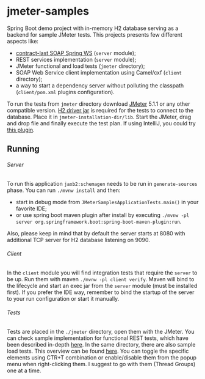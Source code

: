 # jmeter-samples

Spring Boot demo project with in-memory H2 database serving as a backend for sample JMeter tests. This projects
presents few different aspects like:
- [contract-last SOAP Spring WS](https://blog.termian.dev/posts/contract-last-spring-ws) (`server` module);
- REST services implementation (`server` module);
- JMeter functional and load tests (`jmeter` directory);
- SOAP Web Service client implementation using Camel/cxf (`client` directory);
- a way to start a dependency server without polluting the classpath (`client/pom.xml` plugins configuration).

To run the tests from `jmeter` directory download [JMeter](https://jmeter.apache.org/download_jmeter.cgi) 5.1.1 or any other compatible version.
[H2 driver jar](https://mvnrepository.com/artifact/com.h2database/h2) is required for the tests to connect to the database. Place it in `jmeter-installation-dir/lib`.
Start the JMeter, drag and drop file and finally execute the test plan. If using IntelliJ, you could try [this plugin](https://plugins.jetbrains.com/plugin/7013-jmeter-plugin). 

## Running

###### Server

To run this application `jaxb2:schemagen` needs to be run in `generate-sources` phase.
You can run `./mvnw install` and then:
- start in debug mode from `JMeterSamplesApplicationTests.main()` in your favorite IDE;
- or use spring boot maven plugin after install by executing `./mvnw -pl server org.springframework.boot:spring-boot-maven-plugin:run`.

Also, please keep in mind that by default the server starts at 8080 with additional TCP server for H2 database listening on 9090. 

###### Client

In the `client` module you will find integration tests that require the `server` to be up. Run them with maven `./mvnw -pl client verify`.
Maven will bind to the lifecycle and start an exec jar from the `server` module (must be installed first).
If you prefer the IDE way, remember to bind the startup of the server to your run configuration or start it manually. 

###### Tests

Tests are placed in the `./jmeter` directory, open them with the JMeter. You can check sample implementation for functional REST tests, 
which have been described in-depth [here](https://blog.termian.dev/posts/jmeter-rest-tests). In the same directory,
there are also sample load tests. This overview can be found [here](https://blog.termian.dev/posts/load-testing-with-jmeter).
You can toggle the specific elements using CTR+T combination or enable/disable them from the popup menu when
right-clicking them. I suggest to go with them (Thread Groups) one at a time.